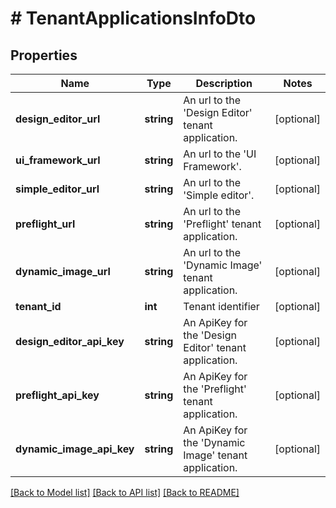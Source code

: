 # # TenantApplicationsInfoDto

## Properties

Name | Type | Description | Notes
------------ | ------------- | ------------- | -------------
**design_editor_url** | **string** | An url to the &#39;Design Editor&#39; tenant application. | [optional]
**ui_framework_url** | **string** | An url to the &#39;UI Framework&#39;. | [optional]
**simple_editor_url** | **string** | An url to the &#39;Simple editor&#39;. | [optional]
**preflight_url** | **string** | An url to the &#39;Preflight&#39; tenant application. | [optional]
**dynamic_image_url** | **string** | An url to the &#39;Dynamic Image&#39; tenant application. | [optional]
**tenant_id** | **int** | Tenant identifier | [optional]
**design_editor_api_key** | **string** | An ApiKey for the &#39;Design Editor&#39; tenant application. | [optional]
**preflight_api_key** | **string** | An ApiKey for the &#39;Preflight&#39; tenant application. | [optional]
**dynamic_image_api_key** | **string** | An ApiKey for the &#39;Dynamic Image&#39; tenant application. | [optional]

[[Back to Model list]](../../README.md#models) [[Back to API list]](../../README.md#endpoints) [[Back to README]](../../README.md)
